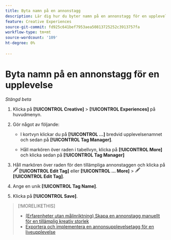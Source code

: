 ```yaml
---
title: Byta namn på en annonstagg
description: Lär dig hur du byter namn på en annonstagg för en upplevelse.
feature: Creative Experiences
source-git-commit: fd925c641bef7953aea50813725252c3913757fa
workflow-type: tm+mt
source-wordcount: '109'
ht-degree: 0%

---
```


# Byta namn på en annonstagg för en upplevelse

*Stängd beta*

1. Klicka på **[!UICONTROL Creative]** > **[!UICONTROL Experiences]** på huvudmenyn.

1. Gör något av följande:

   * I kortvyn klickar du på **[!UICONTROL ...]** bredvid upplevelsenamnet och sedan på **[!UICONTROL Tag Manager]**.

   * Håll markören över raden i tabellvyn, klicka på **[!UICONTROL More]** och klicka sedan på **[!UICONTROL Tag Manager]**

1. Håll markören över raden för den tillämpliga annonstaggen och klicka på ![Redigera tagg](/help/creative/assets/edit-gray.png "Redigera tagg") **[!UICONTROL Edit Tag]** eller **[!UICONTROL ... More]** > ![Redigera tagg](/help/creative/assets/edit-gray.png "Redigera tagg") **[!UICONTROL Edit Tag]**. <!-- Tag Manager has only a list view, but no card view, as of 2/2. -->

1. Ange en unik **[!UICONTROL Tag Name]**.

1. Klicka på **[!UICONTROL Save]**.

>[!MORELIKETHIS]
>
>* [(Erfarenheter utan målinriktning) Skapa en annonstagg manuellt för en tillämplig kreativ storlek ](experience-tag-create-manually.md)
>* [Exportera och implementera en annonsupplevelsetagg för en liveupplevelse](experience-tag-export.md)

